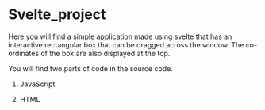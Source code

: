 # Svelte_project
Here you will find a simple application made using svelte that has an interactive rectangular box that can be dragged across the window.
The co-ordinates of the box are also displayed at the top.

You will find two parts of code in the source code.
<!-- Ordered List -->
1. JavaScript
   
3. HTML
